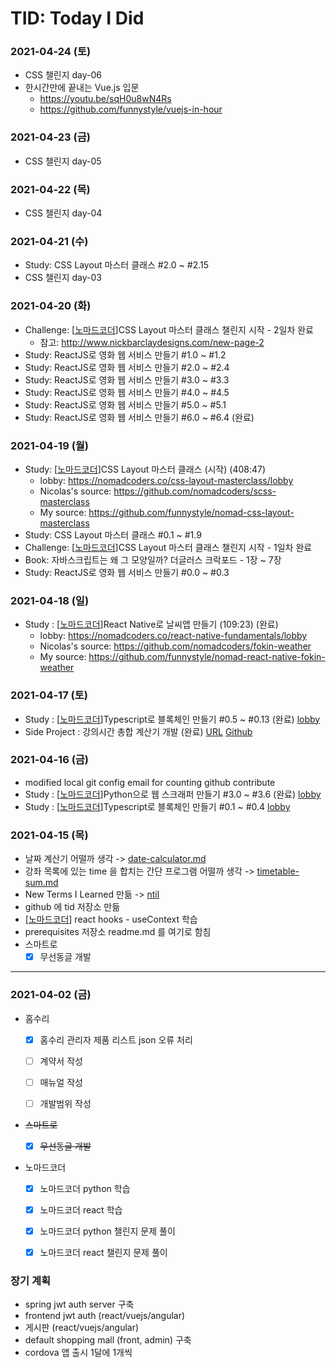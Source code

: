 # TID: Today I Did

### 2021-04-24 (토)
- CSS 챌린지 day-06
- 한시간만에 끝내는 Vue.js 입문
  - https://youtu.be/sqH0u8wN4Rs
  - https://github.com/funnystyle/vuejs-in-hour

### 2021-04-23 (금)
- CSS 챌린지 day-05

### 2021-04-22 (목)
- CSS 챌린지 day-04

### 2021-04-21 (수)
- Study: CSS Layout 마스터 클래스 #2.0 ~ #2.15
- CSS 챌린지 day-03

### 2021-04-20 (화)
- Challenge: [[노마드코더](https://nomadcoders.co/)]CSS Layout 마스터 클래스 챌린지 시작 - 2일차 완료
  - 참고: http://www.nickbarclaydesigns.com/new-page-2
- Study: ReactJS로 영화 웹 서비스 만들기 #1.0 ~ #1.2
- Study: ReactJS로 영화 웹 서비스 만들기 #2.0 ~ #2.4
- Study: ReactJS로 영화 웹 서비스 만들기 #3.0 ~ #3.3
- Study: ReactJS로 영화 웹 서비스 만들기 #4.0 ~ #4.5
- Study: ReactJS로 영화 웹 서비스 만들기 #5.0 ~ #5.1
- Study: ReactJS로 영화 웹 서비스 만들기 #6.0 ~ #6.4 (완료)

### 2021-04-19 (월)
- Study: [[노마드코더](https://nomadcoders.co/)]CSS Layout 마스터 클래스 (시작) (408:47)
  - lobby: https://nomadcoders.co/css-layout-masterclass/lobby
  - Nicolas's source: https://github.com/nomadcoders/scss-masterclass
  - My source: https://github.com/funnystyle/nomad-css-layout-masterclass
- Study: CSS Layout 마스터 클래스 #0.1 ~ #1.9
- Challenge: [[노마드코더](https://nomadcoders.co/)]CSS Layout 마스터 클래스 챌린지 시작 - 1일차 완료
- Book: 자바스크립트는 왜 그 모양일까? 더글러스 크락포드 - 1장 ~ 7장
- Study: ReactJS로 영화 웹 서비스 만들기 #0.0 ~ #0.3

### 2021-04-18 (일)
- Study : [[노마드코더](https://nomadcoders.co/)]React Native로 날씨앱 만들기 (109:23) (완료)
  - lobby: https://nomadcoders.co/react-native-fundamentals/lobby
  - Nicolas's source: https://github.com/nomadcoders/fokin-weather
  - My source: https://github.com/funnystyle/nomad-react-native-fokin-weather

### 2021-04-17 (토)
- Study : [[노마드코더](https://nomadcoders.co/)]Typescript로 블록체인 만들기 #0.5 ~ #0.13 (완료) [lobby](https://nomadcoders.co/typescript-for-beginners/lobby)
- Side Project : 강의시간 총합 계산기 개발 (완료) [URL](https://funnystyle.github.io/ttt/) [Github](https://github.com/funnystyle/ttt) 

### 2021-04-16 (금)
- modified local git config email for counting github contribute
- Study : [[노마드코더](https://nomadcoders.co/)]Python으로 웹 스크래퍼 만들기 #3.0 ~ #3.6 (완료) [lobby](https://nomadcoders.co/python-for-beginners/lobby)
- Study : [[노마드코더](https://nomadcoders.co/)]Typescript로 블록체인 만들기 #0.1 ~ #0.4 [lobby](https://nomadcoders.co/typescript-for-beginners/lobby)

### 2021-04-15 (목)
- 날짜 계산기 어떨까 생각 -> [date-calculator.md](https://github.com/funnystyle/tid/blob/a014bc850bc05c3dba548535c07ec64b37fae659/side-project-idea/date-calculator.md)
- 강좌 목록에 있는 time 을 합치는 간단 프로그램 어떨까 생각 -> [timetable-sum.md](https://github.com/funnystyle/tid/blob/be070ced60d663e5a8a3a06f032132f1f4085d10/side-project-idea/timetable-sum.md)
- New Terms I Learned 만듦 -> [ntil](https://github.com/funnystyle/tid/blob/main/new-terms-i-learned.md)
- github 에 tid 저장소 만듦
- [[노마드코더](https://nomadcoders.co/)] react hooks - useContext 학습
- prerequisites 저장소 readme.md 를 여기로 함침
- 스마트로
  - [x] 무선동글 개발

---

### 2021-04-02 (금)
- 홈수리
  - [x] 홈수리 관리자 제품 리스트 json 오류 처리
  - [ ] 계약서 작성
  - [ ] 매뉴얼 작성
  - [ ] 개발범위 작성


- ~~스마트로~~
  - [x] ~~무선동글 개발~~


- 노마드코더
  - [x] 노마드코더 python 학습
  - [x] 노마드코더 react 학습
  - [x] 노마드코더 python 챌린지 문제 풀이
  - [x] 노마드코더 react 챌린지 문제 풀이


### 장기 계획
- spring jwt auth server 구축
- frontend jwt auth (react/vuejs/angular)
- 게시판 (react/vuejs/angular)
- default shopping mall (front, admin) 구축
- cordova 앱 출시 1달에 1개씩
